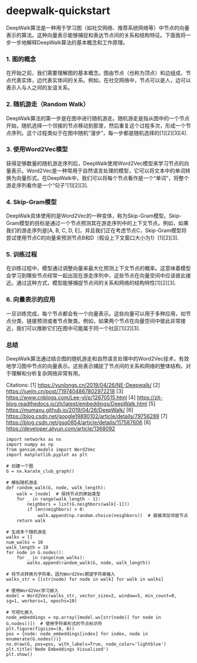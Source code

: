 # deepwalk-quickstart
DeepWalk算法是一种用于学习图（如社交网络、推荐系统网络等）中节点的向量表示的算法。这种向量表示能够捕捉和表达节点间的关系和结构特征。下面我将一步一步地解释DeepWalk算法的基本概念和工作原理。

### 1. 图的概念

在开始之前，我们需要理解图的基本概念。图由节点（也称为顶点）和边组成，节点代表实体，边代表实体间的关系。例如，在社交网络中，节点可以是人，边可以表示人与人之间的友谊关系。

### 2. 随机游走（Random Walk）

DeepWalk算法的第一步是在图中进行随机游走。随机游走是指从图中的一个节点开始，随机选择一个邻接的节点移动到那里，然后重复这个过程多次，形成一个节点序列。这个过程类似于在图中随机“漫步”，每一步都是随机选择的[1][2][3][4].

### 3. 使用Word2Vec模型

获得足够数量的随机游走序列后，DeepWalk使用Word2Vec模型来学习节点的向量表示。Word2Vec是一种常用于自然语言处理的模型，它可以将文本中的单词转换为向量形式。在DeepWalk中，我们可以将每个节点看作是一个“单词”，将整个游走序列看作是一个“句子”[1][2][3].

### 4. Skip-Gram模型

DeepWalk具体使用的是Word2Vec的一种变体，称为Skip-Gram模型。Skip-Gram模型的目标是通过一个节点预测其在游走序列中的上下文节点。例如，如果我们的游走序列是[A, B, C, D, E]，并且我们正在考虑节点C，Skip-Gram模型将尝试使用节点C的向量来预测节点B和D（假设上下文窗口大小为1）[1][2][3].

### 5. 训练过程

在训练过程中，模型通过调整向量来最大化预测上下文节点的概率。这意味着模型会学习到哪些节点经常一起出现在游走序列中，这些节点在向量空间中应该彼此接近。通过这种方式，模型能够捕捉节点间的关系和网络的结构特性[1][2][3].

### 6. 向量表示的应用

一旦训练完成，每个节点都会有一个向量表示。这些向量可以用于多种应用，如节点分类、链接预测或者节点聚类。例如，如果两个节点在向量空间中彼此非常接近，我们可以推断它们在图中可能属于同一个社区[1][2][3].

### 总结

DeepWalk算法通过结合图的随机游走和自然语言处理中的Word2Vec技术，有效地学习图中节点的向量表示。这些表示捕捉了节点间的关系和网络的整体结构，对于理解和分析复杂网络非常有用。

Citations:
[1] https://yunlongs.cn/2019/04/26/NE-Deepwalk/
[2] https://juejin.cn/post/7197404867802972218
[3] https://www.cnblogs.com/Lee-yl/p/12670515.html
[4] https://zjt-blog.readthedocs.io/zh/latest/embeddings/DeepWalk.html
[5] https://mumaxu.github.io/2019/04/26/DeepWalk/
[6] https://blog.csdn.net/google19890102/article/details/79756289
[7] https://blog.csdn.net/gsq0854/article/details/117587606
[8] https://developer.aliyun.com/article/1368092


```
import networkx as nx
import numpy as np
from gensim.models import Word2Vec
import matplotlib.pyplot as plt

# 创建一个图
G = nx.karate_club_graph()

# 模拟随机游走
def random_walk(G, node, walk_length):
    walk = [node]  # 保持节点的原始类型
    for _ in range(walk_length - 1):
        neighbors = list(G.neighbors(walk[-1]))
        if len(neighbors) > 0:
            walk.append(np.random.choice(neighbors))  # 直接添加邻居节点
    return walk

# 生成多个随机游走
walks = []
num_walks = 10
walk_length = 10
for node in G.nodes():
    for _ in range(num_walks):
        walks.append(random_walk(G, node, walk_length))

# 将节点转换为字符串，因为Word2Vec期望字符串输入
walks_str = [[str(node) for node in walk] for walk in walks]

# 使用Word2Vec学习嵌入
model = Word2Vec(walks_str, vector_size=2, window=5, min_count=0, sg=1, workers=1, epochs=10)

# 可视化嵌入
node_embeddings = np.array([model.wv[str(node)] for node in G.nodes()])  # 使用字符串形式的节点标识符
plt.figure(figsize=(8, 8))
pos = {node: node_embeddings[index] for index, node in enumerate(G.nodes())}
nx.draw(G, pos=pos, with_labels=True, node_color='lightblue')
plt.title('Node Embeddings Visualized')
plt.show()

```
